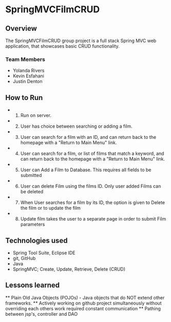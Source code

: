 # SpringMVCFilmCRUD


## Overview

The SpringMVCFilmCRUD group project is a full stack Spring MVC web application, that showcases basic CRUD functionality.


### Team Members
* Yolanda Rivers
* Kevin Esfahani
* Justin Denton

## How to Run
* 1) Run on server.
* 2) User has choice between searching or adding a film. 
* 3) User can search for a film with an ID, and can return back to the homepage with a "Return to Main Menu" link.
* 4) User can search for a film, or list of films that match a keyword, and can return back to the homepage with a "Return to Main Menu" link.
* 5) User can Add a Film to Database.  This requires all fields to be submitted 
* 6) User can delete Film using the films ID.  Only user added Films can be deleted
* 7) When User searches for a film by its ID, the option is given to Delete the film or to update the film
* 8) Update film takes the user to a separate page in order to submit Film parameters


## Technologies used
* Spring Tool Suite, Eclipse IDE
* git, GitHub
* Java
* SpringMVC; Create, Update, Retrieve, Delete (CRUD)

## Lessons learned
** Plain Old Java Objects (POJOs) - Java objects that do NOT extend other frameworks.
** Actively working on github project simultaneously without overriding each others work required constant communication
** Pathing between jsp's, controller and DAO 











